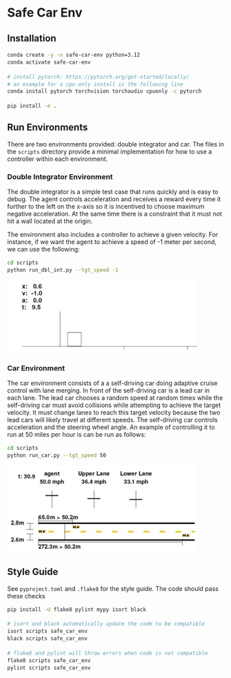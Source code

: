 # Safe Car Env

## Installation

```bash
conda create -y -n safe-car-env python=3.12
conda activate safe-car-env

# install pytorch: https://pytorch.org/get-started/locally/
# an example for a cpu-only install is the following line
conda install pytorch torchvision torchaudio cpuonly -c pytorch

pip install -e .
```

## Run Environments

There are two environments provided: double integrator and car.
The files in the `scripts` directory provide a minimal implementation for how to
use a controller within each environment.

### Double Integrator Environment

The double integrator is a simple test case that runs quickly and is easy to
debug. The agent controls acceleration and receives a reward every time it
further to the left on the x-axis so it is incentived to choose maximum
negative acceleration. At the same time there is a constraint that it must not
hit a wall located at the origin.

The environment also includes a controller to achieve a given
velocity. For instance, if we want the agent to achieve a speed
of -1 meter per second, we can use the following:

```bash
cd scripts
python run_dbl_int.py --tgt_speed -1
```

![Double Integrator Image](./safe_car_env/dbl_int_env.png)

### Car Environment

The car environment consists of a a self-driving car
doing adaptive cruise control with lane merging. In front
of the self-driving car is a lead car in each lane.
The lead car chooses a random speed at random times
while the self-driving car must avoid collisions while
attempting to achieve the target velocity. It must change
lanes to reach this target velocity because the two lead
cars will likely travel at different speeds. The self-driving
car controls acceleration and the steering wheel angle.
An example of controlling it to run at 50 miles per hour is
can be run as follows:

```bash
cd scripts
python run_car.py --tgt_speed 50
```

![Car Env Image](./safe_car_env/car_env.jpg)

## Style Guide

See `pyproject.toml` and `.flake8` for the style guide.
The code should pass these checks

```bash
pip install -U flake8 pylint mypy isort black

# isort and black automatically update the code to be compatible
isort scripts safe_car_env
black scripts safe_car_env

# flake8 and pylint will throw errors when code is not compatible
flake8 scripts safe_car_env
pylint scripts safe_car_env
```
